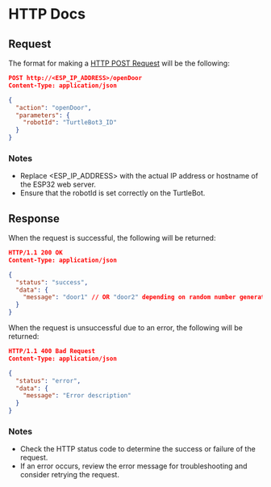 # HTTP Docs

## Request

The format for making a [HTTP POST Request](https://developer.mozilla.org/en-US/docs/Web/HTTP/Methods/POST) will be the following:

```json
POST http://<ESP_IP_ADDRESS>/openDoor
Content-Type: application/json

{
  "action": "openDoor",
  "parameters": {
    "robotId": "TurtleBot3_ID"
  }
}
```

### Notes

- Replace <ESP_IP_ADDRESS> with the actual IP address or hostname of the ESP32 web server.
- Ensure that the robotId is set correctly on the TurtleBot.

## Response

When the request is successful, the following will be returned:

```json
HTTP/1.1 200 OK
Content-Type: application/json

{
  "status": "success",
  "data": {
    "message": "door1" // OR "door2" depending on random number generator
  }
}
```

When the request is unsuccessful due to an error, the following will be returned:

```json
HTTP/1.1 400 Bad Request
Content-Type: application/json

{
  "status": "error",
  "data": {
    "message": "Error description"
  }
}
```

### Notes

- Check the HTTP status code to determine the success or failure of the request.
- If an error occurs, review the error message for troubleshooting and consider retrying the request.
